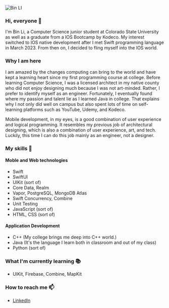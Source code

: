 
![Bin LI](https://github.com/vieri2in/vieri2in/assets/97074757/7f4f23dd-986c-486b-bbd3-71d2682328cd)

### Hi, everyone :wave:

<!--
**vieri2in/vieri2in** is a ✨ _special_ ✨ repository because its `README.md` (this file) appears on your GitHub profile.

Here are some ideas to get you started:

- 🔭 I’m currently working on ...
- 🌱 I’m currently learning ...
- 👯 I’m looking to collaborate on ...
- 🤔 I’m looking for help with ...
- 💬 Ask me about ...
- 📫 How to reach me: ...
- 😄 Pronouns: ...
- ⚡ Fun fact: ...
-->
I'm Bin Li, a Computer Science junior student at Colorado State University as well as a graduate from a IOS Bootcamp by Kodeco. My interest switched to IOS native development after I met Swift programming language in March 2023. From then on, I decided to fling myself into the IOS world. 

### Why I am here

I am amazed by the changes computing can bring to the world and have kept a learning heart since my first programming course at college. Before learning Computer Science, I was a licensed architect in my native county who did not enjoy designing much because I was not art-minded. Rather, I prefer to identify myself as an engineer. Fortunately, I eventually found where my passion and talent lie as I learned Java in college. That explains why I not only did well on campus but also spent lots of time on self-learning platforms such as YouTube, Udemy, and Kodeco.

Mobile development, in my eyes, is a good combination of user experience and logical programming. It resembles my previous job of architectural designing, which is also a combination of user experience, art, and tech. Luckily, this time I can do this job mainly as an engineer, not a designer.

### My skills 📜

#### Moble and Web technologies

- Swift
- SwiftUI
- UIKit (sort of)
- Core Data, Realm 
- Vapor, PostgreSQL, MongoDB Atlas
- Swift Concurrency, Combine 
- Unit Testing
- JavaScript (sort of)
- HTML, CSS (sort of)

#### Application Development

- C++ (My college brings me deep into C++ world.)
- Java (It's the language I learn both in classroom and out of my class)
- Python (sort of)

### What I'm currently learning 📚

- UIKit, Firebase, Combine, MapKit

###  How to reach me 📫
- [LinkedIn](https://www.linkedin.com/in/ben-ling-b2a86520b/) 

